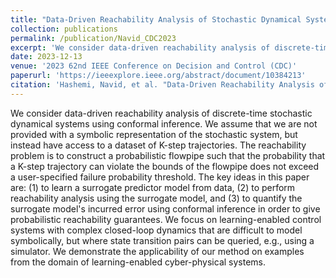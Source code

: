 ```yaml
---
title: "Data-Driven Reachability Analysis of Stochastic Dynamical Systems with Conformal Inference"
collection: publications
permalink: /publication/Navid_CDC2023
excerpt: 'We consider data-driven reachability analysis of discrete-time stochastic dynamical systems using conformal inference. We assume that we are not provided with a symbolic representation of the stochastic system, but instead have access to a dataset of K-step trajectories. The reachability problem is to construct a probabilistic flowpipe such that the probability that a K-step trajectory can violate the bounds of the flowpipe does not exceed a user-specified failure probability threshold. The key ideas in this paper are: (1) to learn a surrogate predictor model from data, (2) to perform reachability analysis using the surrogate model, and (3) to quantify the surrogate model's incurred error using conformal inference in order to give probabilistic reachability guarantees. We focus on learning-enabled control systems with complex closed-loop dynamics that are difficult to model symbolically, but where state transition pairs can be queried, e.g., using a simulator. We demonstrate the applicability of our method on examples from the domain of learning-enabled cyber-physical systems.'
date: 2023-12-13
venue: '2023 62nd IEEE Conference on Decision and Control (CDC)'
paperurl: 'https://ieeexplore.ieee.org/abstract/document/10384213'
citation: 'Hashemi, Navid, et al. "Data-Driven Reachability Analysis of Stochastic Dynamical Systems with Conformal Inference." 2023 62nd IEEE Conference on Decision and Control (CDC). IEEE, 2023.'
---
```



We consider data-driven reachability analysis of discrete-time stochastic dynamical systems using conformal inference. We assume that we are not provided with a symbolic representation of the stochastic system, but instead have access to a dataset of K-step trajectories. The reachability problem is to construct a probabilistic flowpipe such that the probability that a K-step trajectory can violate the bounds of the flowpipe does not exceed a user-specified failure probability threshold. The key ideas in this paper are: (1) to learn a surrogate predictor model from data, (2) to perform reachability analysis using the surrogate model, and (3) to quantify the surrogate model's incurred error using conformal inference in order to give probabilistic reachability guarantees. We focus on learning-enabled control systems with complex closed-loop dynamics that are difficult to model symbolically, but where state transition pairs can be queried, e.g., using a simulator. We demonstrate the applicability of our method on examples from the domain of learning-enabled cyber-physical systems.
